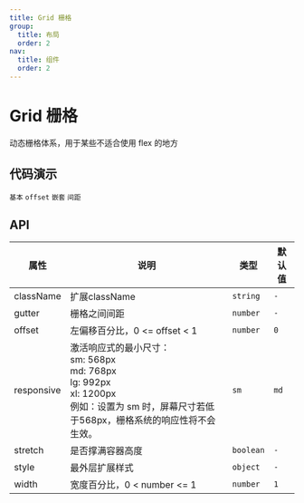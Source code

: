 ```yaml
---
title: Grid 栅格
group:
  title: 布局
  order: 2
nav:
  title: 组件
  order: 2
---
```


# Grid 栅格

动态栅格体系，用于某些不适合使用 flex 的地方

## 代码演示


<code src="./demo/basic.tsx" description='Grid 的栅格体系是动态生成，可以实现任意等份。'>基本</code>
<code src="./demo/offset.tsx" description='offset 属性可以设置偏移，取值方式和宽度相同。'>offset</code>
<code src="./demo/qiantao.tsx" description='嵌套的栅格。'>嵌套</code>
<code src="./demo/gutter.tsx" description='通过 gutter 属性设置栅格间距。'>间距</code>

## API

| 属性 | 说明     | 类型                                         | 默认值 |
| ---- | -------- | -------------------------------------------- | ------ |
| className | 扩展className | `string` | `-` |
| gutter | 栅格之间间距 | `number` | `-` |
| offset | 左偏移百分比，0 <= offset < 1 | `number` | `0` |
| responsive | 激活响应式的最小尺寸：<br />sm: 568px <br />md: 768px <br />lg: 992px <br />xl: 1200px <br />例如：设置为 sm 时，屏幕尺寸若低于568px，栅格系统的响应性将不会生效。 | `sm` | `md` |
| stretch | 是否撑满容器高度 | `boolean` | `-` |
| style | 最外层扩展样式 | `object` | `-` |
| width | 宽度百分比，0 < number <= 1| `number` | `1` |